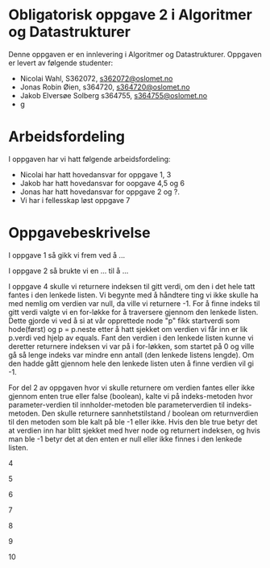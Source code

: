 # Obligatorisk oppgave 2 i Algoritmer og Datastrukturer

Denne oppgaven er en innlevering i Algoritmer og Datastrukturer. 
Oppgaven er levert av følgende studenter:
* Nicolai Wahl, S362072, s362072@oslomet.no
* Jonas Robin Øien, s364720, s364720@oslomet.no
* Jakob Elversøe Solberg s364755, s364755@oslomet.no
* g

# Arbeidsfordeling

I oppgaven har vi hatt følgende arbeidsfordeling:
* Nicolai har hatt hovedansvar for oppgave 1, 3 
* Jakob har hatt hovedansvar for oopgave 4,5 og 6
* Jonas har hatt hovedansvar for oppgave 2 og ?. 
* Vi har i fellesskap løst oppgave 7 

# Oppgavebeskrivelse

I oppgave 1 så gikk vi frem ved å ...

I oppgave 2 så brukte vi en ... til å ...

I oppgave 4 skulle vi returnere indeksen til gitt verdi, om den i det hele tatt fantes i den lenkede listen. Vi begynte
med å håndtere ting vi ikke skulle ha med nemlig om verdien var null, da ville vi returnere -1. For å finne indeks til
gitt verdi valgte vi en for-løkke for å traversere gjennom den lenkede listen. Dette gjorde vi ved å si at vår opprettede
node "p" fikk startverdi som hode(først) og p = p.neste etter å hatt sjekket om verdien vi får inn er lik p.verdi ved 
hjelp av equals. Fant den verdien i den lenkede listen kunne vi deretter returnere indeksen vi var på i for-løkken, som
startet på 0 og ville gå så lenge indeks var mindre enn antall (den lenkede listens lengde). Om den hadde gått gjennom 
hele den lenkede listen uten å finne verdien vil gi -1.

For del 2 av oppgaven hvor vi skulle returnere om verdien fantes eller ikke gjennom enten true eller false (boolean),
kalte vi på indeks-metoden hvor parameter-verdien til innholder-metoden ble parameterverdien til indeks-metoden.
Den skulle returnere sannhetstilstand / boolean om returnverdien til den metoden som ble kalt på ble -1 eller ikke.
Hvis den ble true betyr det at verdien inn har blitt sjekket med hver node og returnert indeksen, og hvis man ble -1 
betyr det at den enten er null eller ikke finnes i den lenkede listen.

4

5

6

7

8

9

10

